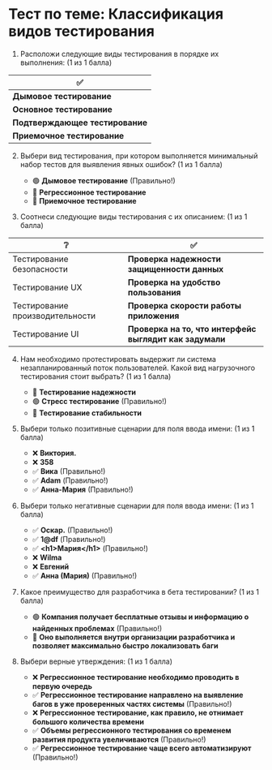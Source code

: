 # Тест по теме: Классификация видов тестирования

1. Расположи следующие виды тестирования в порядке их выполнения: (1 из 1 балла)

| ✅      |
|--------|
| **Дымовое тестирование** |
| **Основное тестирование** |
| **Подтверждающее тестирование** |
| **Приемочное тестирование** |


2. Выбери вид тестирования, при котором выполняется минимальный набор тестов для выявления явных ошибок? (1 из 1 балла)
   * 🟢 **Дымовое тестирование** (Правильно!)
   * 🔴 **Регрессионное тестирование**
   * 🔴 **Приемочное тестирование**


3. Соотнеси следующие виды тестирования с их описанием: (1 из 1 балла)

| ❔ | ✅      |
|---|--------|
| Тестирование безопасности | **Проверка надежности защищенности данных** |
| Тестирование UX | **Проверка на удобство пользования** |
| Тестирование производительности | **Проверка скорости работы приложения** |
| Тестирование UI | **Проверка на то, что интерфейс выглядит как задумали** |


4. Нам необходимо протестировать выдержит ли система незапланированный поток пользователей. Какой вид нагрузочного тестирования стоит выбрать? (1 из 1 балла)
   * 🔴 **Тестирование надежности**
   * 🟢 **Стресс тестирование** (Правильно!)
   * 🔴 **Тестирование стабильности**


5. Выбери только позитивные сценарии для поля ввода имени: (1 из 1 балла)
   * ❌ **Виктория.**
   * ❌ **358**
   * ✅ **Вика** (Правильно!)
   * ✅ **Adam** (Правильно!)
   * ✅ **Анна-Мария** (Правильно!)


6. Выбери только негативные сценарии для поля ввода имени: (1 из 1 балла)
   * ✅ **Оскар.** (Правильно!)
   * ✅ **1@df** (Правильно!)
   * ✅ **\<h1>Мария\</h1>** (Правильно!)
   * ❌ **Wilma**
   * ❌ **Евгений**
   * ✅ **Анна (Мария)** (Правильно!)


7. Какое преимущество для разработчика в бета тестировании? (1 из 1 балла)
   * 🟢 **Компания получает бесплатные отзывы и информацию о найденных проблемах** (Правильно!)
   * 🔴 **Оно выполняется внутри организации разработчика и позволяет максимально быстро локализовать баги**


8. Выбери верные утверждения: (1 из 1 балла)
   * ❌ **Регрессионное тестирование необходимо проводить в первую очередь**
   * ✅ **Регрессионное тестирование направлено на выявление багов в уже проверенных частях системы** (Правильно!)
   * ❌ **Регрессионное тестирование, как правило, не отнимает большого количества времени**
   * ✅ **Объемы регрессионного тестирования со временем развития продукта увеличиваются** (Правильно!)
   * ✅ **Регрессионное тестирование чаще всего автоматизируют** (Правильно!)
